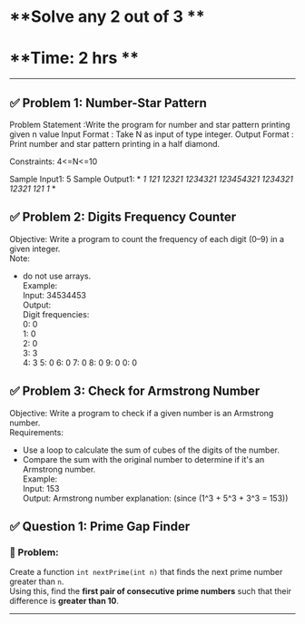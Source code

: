 # **Solve any 2 out of 3 ** 
# **Time: 2 hrs **
---
## ✅ **Problem 1:  Number-Star Pattern**
Problem Statement :Write the program for number and star pattern printing given n value
Input  Format  : Take N as input of type integer.
Output Format  : Print  number and star pattern printing in a half diamond. 

Constraints:
4<=N<=10

Sample Input1:
5
Sample Output1:
*
*1*
*121*
*12321*
*1234321*
*123454321*
*1234321*
*12321*
*121*
*1*
*



## ✅ **Problem 2: Digits Frequency Counter**
Objective: Write a program to count the frequency of each digit (0–9) in a given integer.  
Note:
- do not use arrays.  
Example:  
Input: 34534453  
Output:  
Digit frequencies:  
0: 0  
1: 0  
2: 0  
3: 3  
4: 3
5: 0
6: 0
7: 0
8: 0
9: 0
0: 0  


## ✅ **Problem 3: Check for Armstrong Number**
Objective: Write a program to check if a given number is an Armstrong number.  
Requirements:  
- Use a loop to calculate the sum of cubes of the digits of the number.  
- Compare the sum with the original number to determine if it's an Armstrong number.  
Example:  
Input: 153  
Output: Armstrong number 
explanation: 
(since (1^3 + 5^3 + 3^3 = 153))


## ✅ **Question 1: Prime Gap Finder**

### 🧠 Problem:
Create a function `int nextPrime(int n)` that finds the next prime number greater than `n`.  
Using this, find the **first pair of consecutive prime numbers** such that their difference is **greater than 10**.

---

